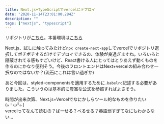 ```yaml
---
title: Next.js+TypeScriptでvercelにデプロイ
date: "2020-11-14T23:01:00.284Z"
description: ""
tags: ["nextjs", "typescript"]
---
```


リポジトリが[こちら](https://github.com/rrih/nextts)。本番環境は[こちら](https://nextts.vercel.app)  

Next.js、試しに触ってみたけど`npx create-next-app`してvercelでリポジトリ選択してポチポチするだけでデプロイできるの、体験が良過ぎますね。いろいろと隠蔽されてる感もすごいけど、React書ける人にとってはとりあえず動くものを作るのにかなり便利そう。今後のフロントエンドはNext+vercelの組み合わせ一択なのではないか？(流石にこれは言い過ぎか)

あと今回は、styled-componentsを適用するために`.babelrc`記述する必要がありました。こういうのは基本的に豊富な公式を参照すればよさそう。

時間が出来次第、Next.js+Vercelでなにかしらツール的なものを作りたい(๑╹ω╹๑ )  
vercelってなんて読むの？ばーせる？べるせる？英語弱すぎてなにもわからない…
